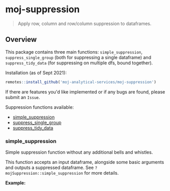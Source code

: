 # moj-suppression

> Apply row, column and row/column suppression to dataframes. 

## Overview

This package contains three main functions: `simple_suppression`, `suppress_single_group` (both for suppressing a single dataframe) and `suppress_tidy_data` (for suppressing on multiple dfs, bound together).

Installation (as of Sept 2021):
```r
remotes::install_github('moj-analytical-services/moj-suppression')
```

If there are features you'd like implemented or if any bugs are found, please submit an `Issue`.

Suppression functions available:
  - [simple_suppression](#simple_suppression)
  - [suppress_single_group](#banner)
  - [suppress_tidy_data](#radio-button)

### simple_suppression
Simple suppression function without any additional bells and whistles. 

This function accepts an input dataframe, alongside some basic arguments and outputs a suppressed dataframe. See `?mojSuppression::simple_suppression` for more details.

**Example:**
